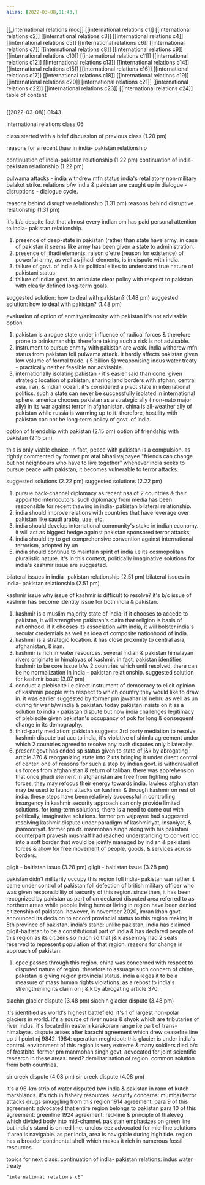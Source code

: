 ```yaml
---
alias: [2022-03-08,01:43,]
---
```

[[_international relations moc]] [[international relations c1]] [[international relations c2]] [[international relations c3]] [[international relations c4]] [[international relations c5]] [[international relations c6]] [[international relations c7]] [[international relations c8]] [[international relations c9]] [[international relations c10]]
[[international relations c11]] [[international relations c12]] [[international relations c13]] [[international relations c14]]  [[international relations c15]] [[international relations c16]] [[international relations c17]] [[international relations c18]] [[international relations c19]] [[international relations c20]]
[international relations c21]]  [[international relations c22]] [[international relations c23]] [[international relations c24]]
table of content
```toc
```

[[2022-03-08]] 01:43

international relations class 06

class started with a brief discussion of previous class (1.20 pm)

reasons for a recent thaw in india- pakistan relationship

continuation of india-pakistan relationship (1.22 pm)
continuation of india-pakistan relationship (1.22 pm)

pulwama attacks - india withdrew mfn status
india's retaliatory non-military balakot strike.
relations b/w india & pakistan are caught up in dialogue - disruptions - dialogue cycle.

reasons behind disruptive relationship (1.31 pm)
reasons behind disruptive relationship (1.31 pm)

it's  b/c despite fact that almost every indian pm has paid personal attention to india- pakistan relationship.
1) presence of deep-state in pakistan (rather than state have army, in case of pakistan it seems like army has been given a state to administration.
2)  presence of jihadi elements.
raison d'etre  (reason for existence) of powerful army, as well as jihadi elements, is in dispute with india.
3) failure of govt. of india & its political elites to understand true nature of pakistani status
4) failure of indian govt. to articulate clear policy with respect to pakistan with clearly defined long-term goals.

suggested solution: how to deal with pakistan? (1.48 pm)
suggested solution: how to deal with pakistan? (1.48 pm)

evaluation of option of enmity/animosity with pakistan
it's not advisable option
1) pakistan is a rogue state under influence of radical forces & therefore prone to brinksmanship.
therefore taking such a risk is not advisable.
2) instrument to pursue enmity with pakistan are weak.
india withdrew mfn status from pakistan foll pulwama attack.
it hardly affects pakistan given low volume of formal trade. ( 5 billion $)
weaponising indus water treaty - practically neither feasible nor advisable.
3) internationally isolating pakistan - it's easier said than done.
given strategic location of pakistan, sharing land borders with afghan, central asia, iran, & indian ocean.
it's considered a pivot state in international politics.
such a state can never be successfully isolated in international sphere.
america chooses pakistan as a strategic ally ( non-nato major ally) in its war against terror in afghanistan.
china is all-weather ally of pakistan while russia is warming up to it.
therefore, hostility with pakistan can not be long-term policy of govt. of india.

option of friendship with pakistan (2.15 pm)
option of friendship with pakistan (2.15 pm)

this is only viable choice.
in fact, peace with pakistan is a compulsion.
as rightly commented by former pm atal bihari vajpayee "friends can change but not neighbours who have to live together"
whenever india seeks to pursue peace with pakistan, it becomes vulnerable to terror attacks. 

suggested solutions (2.22 pm)
suggested solutions (2.22 pm)

1) pursue back-channel diplomacy as recent nsa of 2 countries & their appointed interlocutors.
such diplomacy from media has been responsible for recent thawing in india- pakistan bilateral relationship.
2) india should improve relations with countries that have leverage over pakistan like saudi arabia, uae, etc.
3) india should develop international community's stake in indian economy. it will act as biggest hedge against pakistan sponsored terror attacks,
4) india should try to get comprehensive convention against international terrorism, adopted by un
5) india should continue to maintain spirit of india i.e its cosmopolitan pluralistic nature.
it's in this context, politically imaginative solutions for india's kashmir issue are suggested.

bilateral issues in india- pakistan relationship (2.51 pm)
bilateral issues in india- pakistan relationship (2.51 pm)

kashmir issue
why issue of kashmir is difficult to resolve?
it's  b/c issue of kashmir has become identity issue for both india & pakistan.
1) kashmir is a muslim majority state of india.
if it chooses to accede to pakistan, it will strengthen pakistan's claim that religion is basis of nationhood.
if it chooses its association with india, it will bolster india's secular credentials as well as idea of composite nationhood of india.
2) kashmir is a strategic location.
it has close proximity to central asia, afghanistan, & iran.
3) kashmir is rich in water resources.
several indian & pakistan himalayan rivers originate in himalayas of kashmir.
in fact, pakistan identifies kashmir to be core issue b/w 2 countries which until resolved, there can be no normalization in india - pakistan relationship.
suggested solution for kashmir issue (3.07 pm)
1) conduct a plebiscite i.e direct instrument of democracy to elicit opinion of kashmiri people with respect to which country they would like to draw in.
it was earlier suggested by former pm jawahar lal nehru as well as un during fir war b/w india & pakistan.
today pakistan insists on it as a solution to india - pakistan dispute but now india challenges legitimacy of plebiscite given pakistan's occupancy of pok for long & consequent change in its demography.
2) third-party mediation:
pakistan suggests 3rd party mediation to resolve kashmir dispute but acc to india, it's violative of shimla agreement under which 2 countries agreed to resolve any such disputes only bilaterally.
3) present govt has ended sp status given to state of j&k by abrogating article 370 & reorganizing state into 2 uts bringing it under direct control of center.
one of reasons for such a step by indian govt. is withdrawal of us forces from afghanistan & return of taliban.
there was apprehension that once jihadi element in afghanistan are free from fighting nato forces, they may refocus their energy towards india.
lawless afghanistan may be used to launch attacks on kashmir & through kashmir on rest of india.
these steps have been relatively successful in controlling insurgency in kashmir security approach can only provide limited solutions.
for long-term solutions, there is a need to come out with politically, imaginative solutions.
former pm vajpayee had suggested resolving kashmir dispute under paradigm of kashmiriyat, insaniyat, & jhamooriyat.
former pm dr. manmohan singh along with his pakistani counterpart pravesh mushraff had reached understanding to convert loc into a soft border that would be jointly managed by indian & pakistani forces & allow for free movement of people, goods, & services across borders.

gilgit - baltistan issue (3.28 pm)
gilgit - baltistan issue (3.28 pm)

pakistan didn't militarily occupy this region foll india- pakistan war rather it came under control of pakistan foll defection of british military officer who was given responsibility of security of this region.
since then, it has been recognized by pakistan as part of un declared disputed area referred to as northern areas while people living here or living in region have been denied citizenship of pakistan.
however, in november 2020, imran khan govt. announced its decision to accord provincial status to this region making it 5th province of pakistan.
india's stand:
unlike pakistan, india has claimed  gilgit-baltistan to be a constitutional part of india & has declared people of this region as its citizens so much so that j& k assembly had 2 seats reserved to represent population of that region.
reasons for change in approach of pakistan:
1) cpec passes through this region.
china was concerned with respect to disputed nature of region.
therefore to assuage such concern of china, pakistan is giving region provincial status.
india alleges it to be a measure of mass human rights violations.
as a repost to india's strengthening its claim on j & k by abrogating article 370.

siachin glacier dispute (3.48 pm)
siachin glacier dispute (3.48 pm)

it's identified as world's highest battlefield.
it's 1 of largest non-polar glaciers in world.
it's a source of river nubra & shyok which are tributaries of river indus.
it's located in eastern karakoram range i.e part of trans-himalayas.
dispute arises after karachi agreement which drew ceasefire line up till point nj 9842.
1984: operation meghdoot: this glacier is under india's control.
environment of this region is very extreme & many soldiers died  b/c of frostbite.
former pm manmohan singh govt. advocated for joint scientific research in these areas.
need?
demilitarisation of region.
common solution from both countries.

sir creek dispute (4.08 pm)
sir creek dispute (4.08 pm)

it's a 96-km strip of water disputed b/w india & pakistan in rann of kutch marshlands.
it's rich in fishery resources.
security concerns: mumbai terror attacks
drugs smuggling from this region
1914 agreement: 
para 9 of this agreement: advocated that entire region belongs to pakistan
para 10 of this agreement: greenline
1924 agreement: 
red-line & principle of thaleveg which divided body into mid-channel.
pakistan emphasizes on green line but india's stand is on red line.
unclos-eez advocated for mid-line solutions if area is navigable. as per india, area is navigable during high tide.
region has a broader continental shelf which makes it rich in numerous fossil resources.

topics for next class: continuation of india- pakistan relations: indus water treaty
```query
"international relations c6"
```